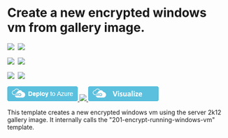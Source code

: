 # Create a new encrypted windows vm from gallery image. 

<IMG SRC="https://azbotstorage.blob.core.windows.net/badges/201-encrypt-create-new-vm-gallery-image/PublicLastTestDate.svg" />&nbsp;
<IMG SRC="https://azbotstorage.blob.core.windows.net/badges/201-encrypt-create-new-vm-gallery-image/PublicDeployment.svg" />&nbsp;

<IMG SRC="https://azbotstorage.blob.core.windows.net/badges/201-encrypt-create-new-vm-gallery-image/FairfaxLastTestDate.svg" />&nbsp;
<IMG SRC="https://azbotstorage.blob.core.windows.net/badges/201-encrypt-create-new-vm-gallery-image/FairfaxDeployment.svg" />&nbsp;

<IMG SRC="https://azbotstorage.blob.core.windows.net/badges/201-encrypt-create-new-vm-gallery-image/BestPracticeResult.svg" />&nbsp;
<IMG SRC="https://azbotstorage.blob.core.windows.net/badges/201-encrypt-create-new-vm-gallery-image/CredScanResult.svg" />&nbsp;

<a href="https://portal.azure.com/#create/Microsoft.Template/uri/https%3A%2F%2Fraw.githubusercontent.com%2Fazure%2Fazure-quickstart-templates%2Fmaster%2F201-encrypt-create-new-vm-gallery-image%2Fazuredeploy.json" target="_blank">
    <img src="https://raw.githubusercontent.com/Azure/azure-quickstart-templates/master/1-CONTRIBUTION-GUIDE/images/deploytoazure.png"/>
</a>
<a href="https://portal.azure.us/#create/Microsoft.Template/uri/https%3A%2F%2Fraw.githubusercontent.com%2Fazure%2Fazure-quickstart-templates%2Fmaster%2F201-encrypt-create-new-vm-gallery-image%2Fazuredeploy.json" target="_blank">
    <img src="http://azuredeploy.net/AzureGov.png"/>
</a>
<a href="http://armviz.io/#/?load=https%3A%2F%2Fraw.githubusercontent.com%2FAzure%2Fazure-quickstart-templates%2Fmaster%2F201-encrypt-create-new-vm-gallery-image%2Fazuredeploy.json" target="_blank">
    <img src="https://raw.githubusercontent.com/Azure/azure-quickstart-templates/master/1-CONTRIBUTION-GUIDE/images/visualizebutton.png"/>
</a>

This template creates a new encrypted windows vm using the server 2k12 gallery image. It internally calls the "201-encrypt-running-windows-vm" template.
